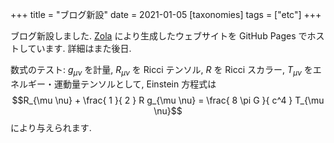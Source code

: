 +++
title = "ブログ新設"
date = 2021-01-05
[taxonomies]
tags = ["etc"]
+++

ブログ新設しました. [Zola](https://www.getzola.org/) により生成したウェブサイトを GitHub Pages でホストしています.
詳細はまた後日.

数式のテスト: $g_{\mu \nu}$ を計量, $R_{\mu \nu}$ を Ricci テンソル, $R$ を Ricci スカラー, $T_{\mu \nu}$ をエネルギー・運動量テンソルとして,
Einstein 方程式は
$$R_{\mu \nu} + \frac{ 1 }{ 2 } R g_{\mu \nu} = \frac{ 8 \pi G }{ c^4 } T_{\mu \nu}$$
により与えられます.
